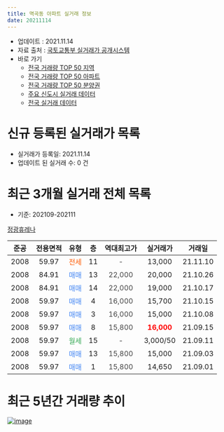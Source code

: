 ```yaml
---
title: 멱곡동 아파트 실거래 정보
date: 20211114
---
```


* 업데이트 : 2021.11.14
* 자료 출처 : [국토교통부 실거래가 공개시스템](http://rt.molit.go.kr)
* 바로 가기
    * [전국 거래량 TOP 50 지역](https://apt-info.github.io/apt-trade-info/tr)
    * [전국 거래량 TOP 50 아파트](https://apt-info.github.io/apt-trade-info/ta)
    * [전국 거래량 TOP 50 분양권](https://apt-info.github.io/apt-trade-info/tb)
    * [주요 신도시 실거래 데이터](https://apt-info.github.io/apt-trade-info/newtown)
    * [전국 실거래 데이터](https://apt-info.github.io/apt-trade-info/all)



<script async src="https://pagead2.googlesyndication.com/pagead/js/adsbygoogle.js"></script>
<!-- 기본광고 -->
<ins class="adsbygoogle"
     style="display:block"
     data-ad-client="ca-pub-1142216861245946"
     data-ad-slot="4805727019"
     data-ad-format="auto"
     data-full-width-responsive="true"></ins>
<script>
     (adsbygoogle = window.adsbygoogle || []).push({});
</script>


# 신규 등록된 실거래가 목록

* 실거래가 등록일: 2021.11.14
* 업데이트 된 실거래 수: 0 건




<script async src="https://pagead2.googlesyndication.com/pagead/js/adsbygoogle.js"></script>
<!-- 기본광고 -->
<ins class="adsbygoogle"
     style="display:block"
     data-ad-client="ca-pub-1142216861245946"
     data-ad-slot="4805727019"
     data-ad-format="auto"
     data-full-width-responsive="true"></ins>
<script>
     (adsbygoogle = window.adsbygoogle || []).push({});
</script>


# 최근 3개월 실거래 전체 목록
* 기준: 202109-202111


[정광휴레나](https://search.naver.com/search.naver?query=%EC%A0%95%EA%B4%91%ED%9C%B4%EB%A0%88%EB%82%98)

|준공|전용면적|유형|층|역대최고가|실거래가|거래일|
|:---:|:---:|:---:|:---:|:---:|:---:|:---:|
|2008|59.97|<span style="color:#FF5A00">전세</span>|11|<span style="color:#444444">-</span>|13,000|21.11.10|
|2008|84.91|<span style="color:#4285F3">매매</span>|13|<span style="color:#444444">22,000</span>|20,000|21.10.26|
|2008|84.91|<span style="color:#4285F3">매매</span>|14|<span style="color:#444444">22,000</span>|19,000|21.10.17|
|2008|59.97|<span style="color:#4285F3">매매</span>|4|<span style="color:#444444">16,000</span>|15,700|21.10.15|
|2008|59.97|<span style="color:#4285F3">매매</span>|3|<span style="color:#444444">16,000</span>|15,000|21.10.08|
|2008|59.97|<span style="color:#4285F3">매매</span>|8|<span style="color:#444444">15,800</span>|<b><span style="color:#FF0000">16,000</span></b>|21.09.15|
|2008|59.97|<span style="color:#34A853">월세</span>|15|<span style="color:#444444">-</span>|3,000/50|21.09.11|
|2008|59.97|<span style="color:#4285F3">매매</span>|13|<span style="color:#444444">15,800</span>|15,000|21.09.03|
|2008|59.97|<span style="color:#4285F3">매매</span>|1|<span style="color:#444444">15,800</span>|14,650|21.09.01|



<script async src="https://pagead2.googlesyndication.com/pagead/js/adsbygoogle.js"></script>
<!-- 기본광고 -->
<ins class="adsbygoogle"
     style="display:block"
     data-ad-client="ca-pub-1142216861245946"
     data-ad-slot="4805727019"
     data-ad-format="auto"
     data-full-width-responsive="true"></ins>
<script>
     (adsbygoogle = window.adsbygoogle || []).push({});
</script>


# 최근 5년간 거래량 추이


<div style="width:100%;">
    <canvas id="deal_progress" height="200"></canvas>
</div>

<script>
new Chart(document.getElementById("deal_progress"), {
    type: 'line',
    data: {
        labels: ['16.01','16.02','16.03','16.04','16.05','16.06','16.07','16.08','16.09','16.10','16.11','16.12','17.01','17.02','17.03','17.04','17.05','17.06','17.07','17.08','17.09','17.10','17.11','17.12','18.01','18.03','18.05','18.06','18.07','18.08','18.09','18.10','18.11','19.01','19.02','19.03','19.04','19.05','19.06','19.07','19.09','19.10','19.12','20.01','20.02','20.03','20.04','20.05','20.06','20.07','20.09','20.10','20.11','20.12','21.01','21.02','21.03','21.04','21.05','21.06','21.07','21.08','21.09','21.10','21.11'],
        datasets: [{
            label: '매매/분양권',
            data: [2,4,1,4,2,0,2,5,1,1,2,0,2,1,1,1,4,1,3,1,0,0,1,1,0,4,1,1,1,1,3,3,0,2,0,1,0,0,2,0,0,1,0,3,3,2,3,2,2,1,2,3,1,1,2,2,5,3,2,3,3,4,3,4,0],
            borderColor: "rgba(66, 133, 243, 1)",
            backgroundColor: "rgba(66, 133, 243, 0.05)",
            borderWidth: 1,
            pointRadius: 0,
            fill: false,
            lineTension: 0
        },{
            label: '전/월세',
            data: [1,1,0,2,0,1,1,0,1,2,1,3,0,0,3,0,2,3,0,2,1,1,1,0,1,1,1,1,0,2,1,3,1,1,1,2,2,2,0,2,1,3,1,1,0,1,0,1,1,0,0,0,0,1,0,0,0,0,0,0,0,0,1,0,1],
            borderColor: "rgba(255, 90, 0, 1)",
            backgroundColor: "rgba(255, 90, 0, 0.05)",
            borderWidth: 1,
            pointRadius: 0,
            fill: false,
            lineTension: 0
        },{
            label: '합계',
            data: [3,5,1,6,2,1,3,5,2,3,3,3,2,1,4,1,6,4,3,3,1,1,2,1,1,5,2,2,1,3,4,6,1,3,1,3,2,2,2,2,1,4,1,4,3,3,3,3,3,1,2,3,1,2,2,2,5,3,2,3,3,4,4,4,1],
            borderColor: "rgba(0, 0, 0, 1)",
            backgroundColor: "rgba(0, 0, 0, 0.03)",
            borderWidth: 0.1,
            pointRadius: 0,
            fill: true,
            lineTension: 0
        }
        ]
    },
    options: {
        responsive: true,
        title: {
            display: false
        },
        tooltips: {
            mode: 'index',
            intersect: false
        },
        hover: {
            mode: 'nearest',
            intersect: true
        },
        scales: {
            xAxes: [{
                display: true,
                scaleLabel: {
                    display: true,
                    labelString: '년/월'
                }
            }],
            yAxes: [{
                display: true,
                ticks: {
                    suggestedMin: 0,
                },
                scaleLabel: {
                    display: true,
                    labelString: '실거래 수'
                }
            }]
        }
    }
});

</script>


[![image](https://apt-info.github.io/images/2020-01-03-apt-trade-info/1024x500.png)](https://play.google.com/store/apps/details?id=com.aptinfo.apttradeinfo)


